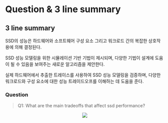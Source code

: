 # Question & 3 line summary

## 3 line summary
SSD의 성능은 하드웨어와 소프트웨어 구성 요소 그리고 워크로드 간의 복잡한 상호작용에 의해 결정된다.

SSD 성능 모델링을 위한 시뮬레이션 기반 기법이 제시되며, 다양한 기법이 설계에 도움이 될 수 있음을 보여주는 새로운 알고리즘을 제안한다.

실제 하드웨어에서 추출한 트레이스를 사용하여 SSD 성능 모델링을 검증하며, 다양한 워크로드와 구성 요소에 대한 성능 트레이드오프를 이해하는 데 도움을 준다.

### Question
> Q1: What are the main tradeoffs that affect ssd performance?


<p align="center"> <img src = https://github.com/Student5421/MyImage/blob/main/Image/tradeoff_ssd.png?raw=true)https://github.com/Student5421/MyImage/blob/main/Image/tradeoff_ssd.png?raw=true></p
